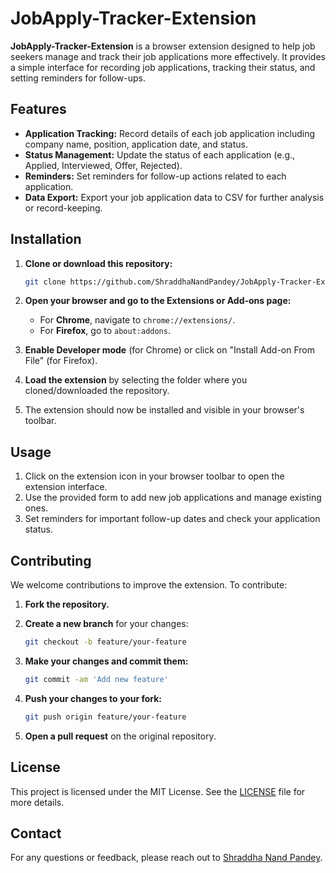 # JobApply-Tracker-Extension

**JobApply-Tracker-Extension** is a browser extension designed to help job seekers manage and track their job applications more effectively. It provides a simple interface for recording job applications, tracking their status, and setting reminders for follow-ups.

## Features

- **Application Tracking:** Record details of each job application including company name, position, application date, and status.
- **Status Management:** Update the status of each application (e.g., Applied, Interviewed, Offer, Rejected).
- **Reminders:** Set reminders for follow-up actions related to each application.
- **Data Export:** Export your job application data to CSV for further analysis or record-keeping.

## Installation

1. **Clone or download this repository:**

    ```bash
    git clone https://github.com/ShraddhaNandPandey/JobApply-Tracker-Extension.git
    ```

2. **Open your browser and go to the Extensions or Add-ons page:**

    - For **Chrome**, navigate to `chrome://extensions/`.
    - For **Firefox**, go to `about:addons`.

3. **Enable Developer mode** (for Chrome) or click on "Install Add-on From File" (for Firefox).

4. **Load the extension** by selecting the folder where you cloned/downloaded the repository.

5. The extension should now be installed and visible in your browser's toolbar.

## Usage

1. Click on the extension icon in your browser toolbar to open the extension interface.
2. Use the provided form to add new job applications and manage existing ones.
3. Set reminders for important follow-up dates and check your application status.

## Contributing

We welcome contributions to improve the extension. To contribute:

1. **Fork the repository.**
2. **Create a new branch** for your changes:

    ```bash
    git checkout -b feature/your-feature
    ```

3. **Make your changes and commit them:**

    ```bash
    git commit -am 'Add new feature'
    ```

4. **Push your changes to your fork:**

    ```bash
    git push origin feature/your-feature
    ```

5. **Open a pull request** on the original repository.

## License

This project is licensed under the MIT License. See the [LICENSE](LICENSE) file for more details.

## Contact

For any questions or feedback, please reach out to [Shraddha Nand Pandey](mailto:your-email@example.com).
